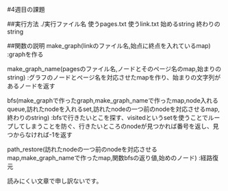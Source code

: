 #4週目の課題

##実行方法
./実行ファイル名 使うpages.txt 使うlink.txt 始めるstring 終わりのstring


##関数の説明
make_graph(linkのファイル名,始点に終点を入れているmap)
:graphを作る

make_graph_name(pagesのファイル名,ノードとそのページ名のmap,始まりのstring)
:グラフのノードとページ名を対応させたmapを作り、始まりの文字列があるノードを返す

bfs(make_graphで作ったgraph,make_graph_nameで作ったmap,node入れるqueue,訪れたnodeを入れるset,訪れたnodeの一つ前のnodeを対応させるmap,終わりのstring)
:bfsで行きたいとこを探す、visitedというsetを使うことでループしてしまうことを防ぐ、行きたいところのnodeが見つかれば番号を返し、見つからなければ-1を返す

path_restore(訪れたnodeの一つ前のnodeを対応させるmap,make_graph_nameで作ったmap,関数bfsの返り値,始めのノード)
:経路復元

読みにくい文章で申し訳ないです。
